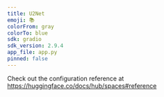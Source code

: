 ```yaml
---
title: U2Net
emoji: 📚
colorFrom: gray
colorTo: blue
sdk: gradio
sdk_version: 2.9.4
app_file: app.py
pinned: false
---
```


Check out the configuration reference at https://huggingface.co/docs/hub/spaces#reference
